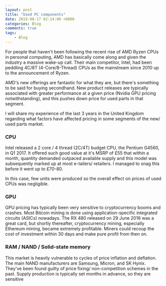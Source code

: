 ```yaml
---
layout: post
title: "Used PC components"
date: 2019-08-17 02:14:00 +0800
categories: Blog
comments: true
tags:
    - Blog
---
```


For people that haven't been following the recent rise of AMD Ryzen CPUs in personal computing, AMD has basically come along and given the industry a massive wake-up call. Their main competitor, Intel, had been peddling 4C/8T (4-Core/8-Thread) CPUs as the mainstream since 2010 up to the announcement of Ryzen.

AMD's new offerings are fantastic for what they are, but there's something to be said for buying secondhand. New product releases are typically associated with greater performance at a given price (Nvidia GPU pricing notwithstanding), and this pushes down price for used parts in that segment.

I will share my experience of the last 3 years in the United Kingdom regarding what factors have affected pricing in some segments of the new/ used parts market.

### CPU

Intel released a 2 core / 4 thread (2C/4T) budget CPU, the Pentium G4560, in Q1 2017. It offered such good value at it's MSRP of £55 that within a month, quantity demanded outpaced available supply and this model was subsequently marked up at most e-tailers/ retailers. I managed to snag this before it went up to £70-80.

In this case, few units were produced so the overall effect on prices of used CPUs was negligible.

### GPU

GPU pricing has typically been very sensitive to cryptocurrency booms and crashes. Most Bitcoin mining is done using application-specific integrated circuits (ASICs) nowadays. The RX 480 released on 29 June 2016 was a great card, but shortly thereafter, cryptocurrency mining, especially Ethereum mining, became extremely profitable. Miners could recoup the cost of investment within 30 days and make pure profit from then on.

### RAM / NAND / Solid-state memory

This market is heavily vulnerable to cycles of price inflation and deflation. The main NAND manufacturers are Samsung, Micron, and SK Hynix. They've been found guilty of price fixing/ non-competition schemes in the past. Supply production is typically set months in advance, so they are sensitive

